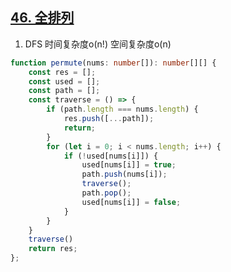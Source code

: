 ## [46. 全排列](https://leetcode.cn/problems/permutations/description/)

1. DFS 时间复杂度o(n!) 空间复杂度o(n)
```ts
function permute(nums: number[]): number[][] {
    const res = [];
    const used = [];
    const path = [];
    const traverse = () => {
        if (path.length === nums.length) {
            res.push([...path]);
            return;
        }
        for (let i = 0; i < nums.length; i++) {
            if (!used[nums[i]]) {
                used[nums[i]] = true;
                path.push(nums[i]);
                traverse();
                path.pop();
                used[nums[i]] = false;
            }
        }
    }
    traverse()
    return res;
};
```